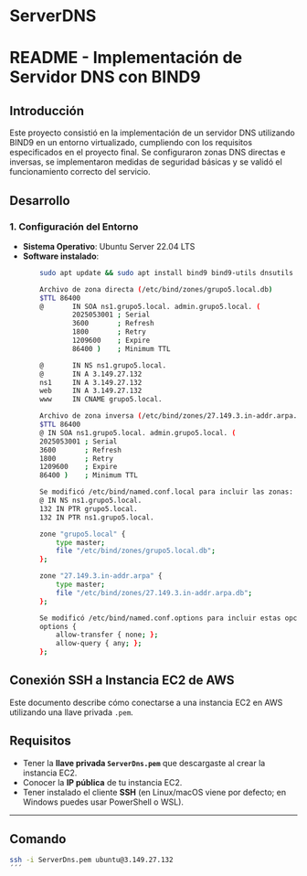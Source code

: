 # ServerDNS

# README - Implementación de Servidor DNS con BIND9

## Introducción
Este proyecto consistió en la implementación de un servidor DNS utilizando BIND9 en un entorno virtualizado, cumpliendo con los requisitos especificados en el proyecto final. Se configuraron zonas DNS directas e inversas, se implementaron medidas de seguridad básicas y se validó el funcionamiento correcto del servicio.

## Desarrollo

### 1. Configuración del Entorno
- **Sistema Operativo**: Ubuntu Server 22.04 LTS
- **Software instalado**:
    ``` bash
        sudo apt update && sudo apt install bind9 bind9-utils dnsutils

        Archivo de zona directa (/etc/bind/zones/grupo5.local.db)
        $TTL 86400
        @       IN SOA ns1.grupo5.local. admin.grupo5.local. (
                2025053001 ; Serial
                3600       ; Refresh
                1800       ; Retry
                1209600    ; Expire
                86400 )    ; Minimum TTL

        @       IN NS ns1.grupo5.local.
        @       IN A 3.149.27.132
        ns1     IN A 3.149.27.132
        web     IN A 3.149.27.132
        www     IN CNAME grupo5.local.

        Archivo de zona inversa (/etc/bind/zones/27.149.3.in-addr.arpa.db):
        $TTL 86400
        @ IN SOA ns1.grupo5.local. admin.grupo5.local. (
        2025053001 ; Serial
        3600       ; Refresh
        1800       ; Retry
        1209600    ; Expire
        86400 )    ; Minimum TTL

        Se modificó /etc/bind/named.conf.local para incluir las zonas:
        @ IN NS ns1.grupo5.local.
        132 IN PTR grupo5.local.
        132 IN PTR ns1.grupo5.local.

        zone "grupo5.local" {
            type master;
            file "/etc/bind/zones/grupo5.local.db";
        };

        zone "27.149.3.in-addr.arpa" {
            type master;
            file "/etc/bind/zones/27.149.3.in-addr.arpa.db";
        };

        Se modificó /etc/bind/named.conf.options para incluir estas opciones:
        options {
            allow-transfer { none; };
            allow-query { any; };
        };

## Conexión SSH a Instancia EC2 de AWS

Este documento describe cómo conectarse a una instancia EC2 en AWS utilizando una llave privada `.pem`.

## Requisitos

- Tener la **llave privada `ServerDns.pem`** que descargaste al crear la instancia EC2.
- Conocer la **IP pública** de tu instancia EC2.
- Tener instalado el cliente **SSH** (en Linux/macOS viene por defecto; en Windows puedes usar PowerShell o WSL).

---

## Comando
``` bash
ssh -i ServerDns.pem ubuntu@3.149.27.132
´´´